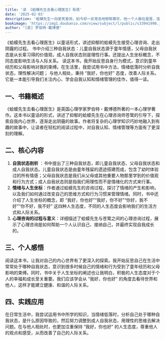 ```yaml
---
title: '读 《蛤蟆先生去看心理医生》有感'
date: '2025-02-03'
description: '蛤蟆先生一向爱笑爱闹，如今却一反常态地郁郁寡欢，他一个人躲在屋里，连起床梳洗的力气都没有。朋友们非常担心他，建议他去做心理咨询。在10次心理咨询中，蛤蟆在咨询师苍鹭的带领下，勇敢地探索了自己的内心世界，也逐渐找回了信心与希望……'
bookimage: 'https://img1.doubanio.com/view/subject/l/public/s33941998.jpg'
author: "[英] 罗伯特·戴博德"
---
```


《蛤蟆先生去看心理医生》以童话形式，讲述抑郁的蛤蟆先生接受心理咨询、走出阴霾的过程。
书中介绍三种自我状态：儿童自我状态源于童年情感，父母自我状态是从长辈习得的价值观，成人自我状态则是理性行事。还提出人生坐标概念，不同态度影响生活与人际关系。
读这本书，我开始反思自身行为模式，意识到童年经历和父母影响对我的束缚。在生活里，我尝试用书中方法，情绪低落时分析自我状态，理性解决问题；
与他人相处，秉持 “我好，你也好” 态度，改善人际关系。它是一本能引导我们关注内心、学会自我认知和情绪管理的佳作，值得一读。

## 一、书籍概述

《蛤蟆先生去看心理医生》是英国心理学家罗伯特・戴博德所著的一本心理学著作。这本书以童话的形式，讲述了抑郁的蛤蟆先生在心理咨询师苍鹭的引导下，探索自我内心世界，逐渐走出阴霾的故事。作者将复杂的心理学知识巧妙地融入到有趣的故事中，让读者在轻松的阅读过程中，对自我认知、情绪管理等方面有了更深刻的理解。

## 二、核心内容

1. **自我状态剖析**
   ：书中提出了三种自我状态，即儿童自我状态、父母自我状态和成人自我状态。儿童自我状态是由童年残留的遗迹搭建而成，包含了幼时体验过的所有情感；父母自我状态是我们从父母或其他重要人物那里学到的价值观和行为方式；成人自我状态则是指我们用理性而不是情绪化的方式来行事。
2. **情绪与人生坐标**：作者通过蛤蟆先生的咨询过程，探讨了情绪的产生和影响，以及我们如何通过改变自己的思维方式和行为习惯来管理情绪。同时，书中还介绍了人生坐标的概念，即
   “我好，你也好”“我好，你不好”“你好，我不好”“你不好，我不好” 这四种人生态度，不同的人生态度会影响我们的生活方式和人际关系。
3. **心理咨询的过程与意义**：详细描述了蛤蟆先生与苍鹭之间的心理咨询过程，展示了心理咨询是如何帮助一个人认识自己、接纳自己，并最终实现自我成长的。

## 三、个人感悟

阅读这本书，让我对自己的内心世界有了更深入的探索。我开始反思自己在生活中常常处于哪种自我状态，意识到很多时候自己的情绪和行为受到了童年经历和父母影响的束缚。同时，书中关于人生坐标的阐述也让我明白，积极的人生态度对于个人的幸福和成长至关重要。我们应该学会从
“我好，你也好” 的角度去看待世界和他人，这样才能建立健康、和谐的人际关系。

## 四、实践应用

在日常生活中，我尝试运用书中所学的知识，当情绪低落时，分析自己处于哪种自我状态，是什么原因导致的，然后努力调整到成人自我状态，用理性的思维去解决问题。在与他人相处时，也更加注重保持
“我好，你也好” 的人生态度，尊重他人的观点和感受，从而改善了自己的人际关系。

